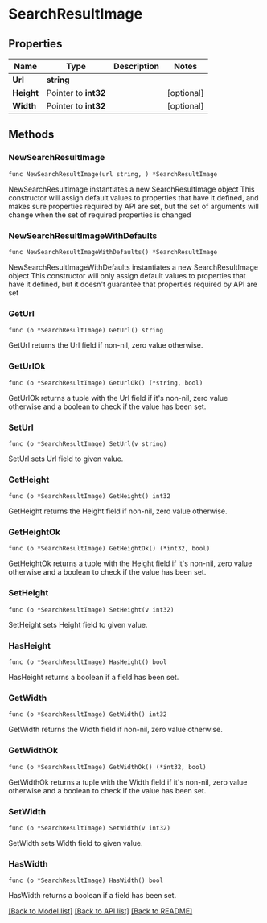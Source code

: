 # SearchResultImage

## Properties

Name | Type | Description | Notes
------------ | ------------- | ------------- | -------------
**Url** | **string** |  | 
**Height** | Pointer to **int32** |  | [optional] 
**Width** | Pointer to **int32** |  | [optional] 

## Methods

### NewSearchResultImage

`func NewSearchResultImage(url string, ) *SearchResultImage`

NewSearchResultImage instantiates a new SearchResultImage object
This constructor will assign default values to properties that have it defined,
and makes sure properties required by API are set, but the set of arguments
will change when the set of required properties is changed

### NewSearchResultImageWithDefaults

`func NewSearchResultImageWithDefaults() *SearchResultImage`

NewSearchResultImageWithDefaults instantiates a new SearchResultImage object
This constructor will only assign default values to properties that have it defined,
but it doesn't guarantee that properties required by API are set

### GetUrl

`func (o *SearchResultImage) GetUrl() string`

GetUrl returns the Url field if non-nil, zero value otherwise.

### GetUrlOk

`func (o *SearchResultImage) GetUrlOk() (*string, bool)`

GetUrlOk returns a tuple with the Url field if it's non-nil, zero value otherwise
and a boolean to check if the value has been set.

### SetUrl

`func (o *SearchResultImage) SetUrl(v string)`

SetUrl sets Url field to given value.


### GetHeight

`func (o *SearchResultImage) GetHeight() int32`

GetHeight returns the Height field if non-nil, zero value otherwise.

### GetHeightOk

`func (o *SearchResultImage) GetHeightOk() (*int32, bool)`

GetHeightOk returns a tuple with the Height field if it's non-nil, zero value otherwise
and a boolean to check if the value has been set.

### SetHeight

`func (o *SearchResultImage) SetHeight(v int32)`

SetHeight sets Height field to given value.

### HasHeight

`func (o *SearchResultImage) HasHeight() bool`

HasHeight returns a boolean if a field has been set.

### GetWidth

`func (o *SearchResultImage) GetWidth() int32`

GetWidth returns the Width field if non-nil, zero value otherwise.

### GetWidthOk

`func (o *SearchResultImage) GetWidthOk() (*int32, bool)`

GetWidthOk returns a tuple with the Width field if it's non-nil, zero value otherwise
and a boolean to check if the value has been set.

### SetWidth

`func (o *SearchResultImage) SetWidth(v int32)`

SetWidth sets Width field to given value.

### HasWidth

`func (o *SearchResultImage) HasWidth() bool`

HasWidth returns a boolean if a field has been set.


[[Back to Model list]](../README.md#documentation-for-models) [[Back to API list]](../README.md#documentation-for-api-endpoints) [[Back to README]](../README.md)



